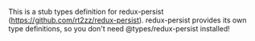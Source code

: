 This is a stub types definition for redux-persist (https://github.com/rt2zz/redux-persist).
redux-persist provides its own type definitions, so you don't need @types/redux-persist installed!